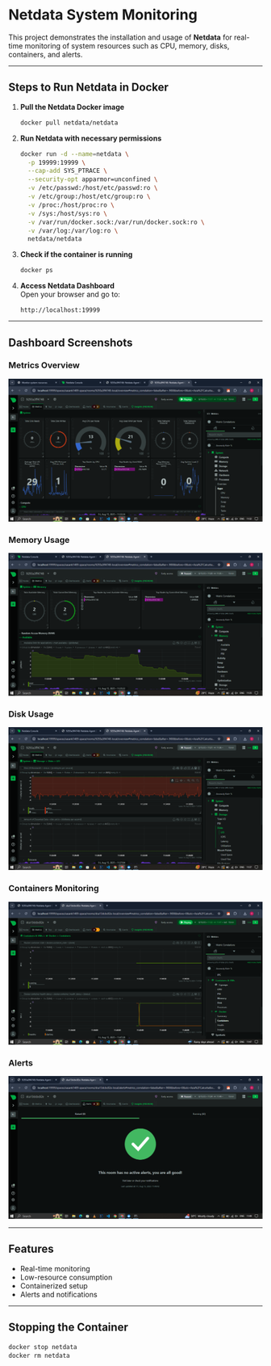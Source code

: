 # **Netdata System Monitoring**

This project demonstrates the installation and usage of **Netdata** for real-time monitoring of system resources such as CPU, memory, disks, containers, and alerts.

---

## **Steps to Run Netdata in Docker**

1. **Pull the Netdata Docker image**  
   ```bash
   docker pull netdata/netdata
   ```

2. **Run Netdata with necessary permissions**  
   ```bash
   docker run -d --name=netdata \
     -p 19999:19999 \
     --cap-add SYS_PTRACE \
     --security-opt apparmor=unconfined \
     -v /etc/passwd:/host/etc/passwd:ro \
     -v /etc/group:/host/etc/group:ro \
     -v /proc:/host/proc:ro \
     -v /sys:/host/sys:ro \
     -v /var/run/docker.sock:/var/run/docker.sock:ro \
     -v /var/log:/var/log:ro \
     netdata/netdata
   ```

3. **Check if the container is running**
   ```bash
   docker ps
   ```

4. **Access Netdata Dashboard**  
   Open your browser and go to:
   ```
   http://localhost:19999
   ```

---

## **Dashboard Screenshots**

### **Metrics Overview**
![Metrics](metrics.png)

### **Memory Usage**
![Memory](memory.png)

### **Disk Usage**
![Disks](disks.png)

### **Containers Monitoring**
![Containers](containers.png)

### **Alerts**
![Alerts](alerts.png)

---

## **Features**
- Real-time monitoring
- Low-resource consumption
- Containerized setup
- Alerts and notifications

---

## **Stopping the Container**
```bash
docker stop netdata
docker rm netdata
```
